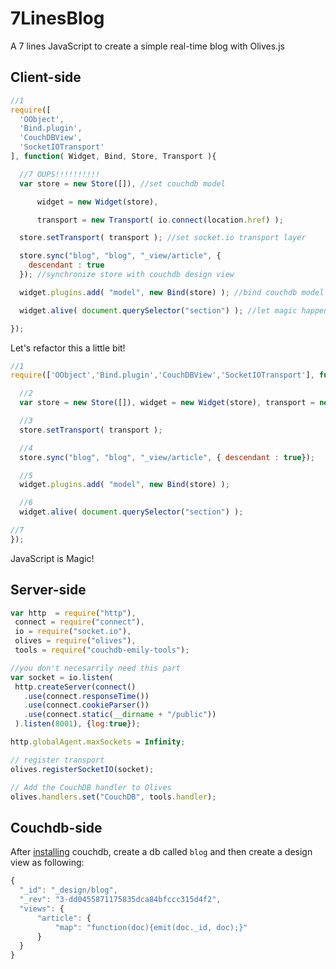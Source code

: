 7LinesBlog
==========

A 7 lines JavaScript to create a simple real-time blog with Olives.js

## Client-side

```js
//1
require([
  'OObject',
  'Bind.plugin',
  'CouchDBView',
  'SocketIOTransport'
], function( Widget, Bind, Store, Transport ){

  //7 OUPS!!!!!!!!!!
  var store = new Store([]), //set couchdb model

      widget = new Widget(store),

      transport = new Transport( io.connect(location.href) );

  store.setTransport( transport ); //set socket.io transport layer

  store.sync("blog", "blog", "_view/article", {
    descendant : true
  }); //synchronize store with couchdb design view

  widget.plugins.add( "model", new Bind(store) ); //bind couchdb model with html

  widget.alive( document.querySelector("section") ); //let magic happen 

});
```

Let's refactor this a little bit!

```js
//1
require(['OObject','Bind.plugin','CouchDBView','SocketIOTransport'], function( Widget, Bind, Store, Transport ){

  //2
  var store = new Store([]), widget = new Widget(store), transport = new Transport( io.connect(location.href) );

  //3
  store.setTransport( transport );

  //4
  store.sync("blog", "blog", "_view/article", { descendant : true});

  //5
  widget.plugins.add( "model", new Bind(store) );

  //6
  widget.alive( document.querySelector("section") );

//7
});
```

JavaScript is Magic!

## Server-side

 ```js
var http  = require("http"),
  connect = require("connect"),
  io = require("socket.io"),
  olives = require("olives"),
  tools = require("couchdb-emily-tools");

//you don't necesarrily need this part
var socket = io.listen(
  http.createServer(connect()
    .use(connect.responseTime())
    .use(connect.cookieParser())
    .use(connect.static(__dirname + "/public"))
  ).listen(8001), {log:true});

http.globalAgent.maxSockets = Infinity;

// register transport
olives.registerSocketIO(socket);

// Add the CouchDB handler to Olives
olives.handlers.set("CouchDB", tools.handler);
 ```


## Couchdb-side

After [installing](http://couchdb.apache.org/) couchdb, create a db called ```blog``` and then create a design view as following:

 ```js
 {
   "_id": "_design/blog",
   "_rev": "3-dd0455871175835dca84bfccc315d4f2",
   "views": {
       "article": {
           "map": "function(doc){emit(doc._id, doc);}"
       }
   }
}
```

